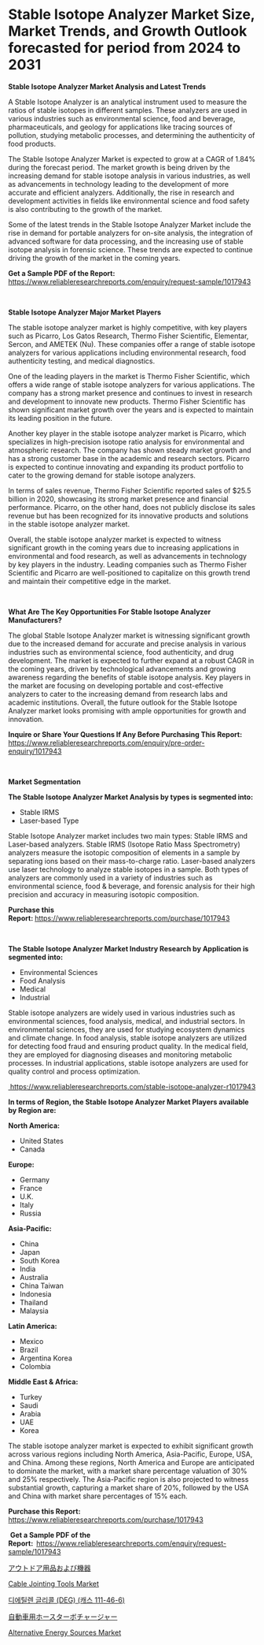 <p><h1>Stable Isotope Analyzer Market Size, Market Trends, and Growth Outlook forecasted for period from 2024 to 2031</h1></p><p><strong>Stable Isotope Analyzer Market Analysis and Latest Trends</strong></p>
<p><p>A Stable Isotope Analyzer is an analytical instrument used to measure the ratios of stable isotopes in different samples. These analyzers are used in various industries such as environmental science, food and beverage, pharmaceuticals, and geology for applications like tracing sources of pollution, studying metabolic processes, and determining the authenticity of food products.</p><p>The Stable Isotope Analyzer Market is expected to grow at a CAGR of 1.84% during the forecast period. The market growth is being driven by the increasing demand for stable isotope analysis in various industries, as well as advancements in technology leading to the development of more accurate and efficient analyzers. Additionally, the rise in research and development activities in fields like environmental science and food safety is also contributing to the growth of the market.</p><p>Some of the latest trends in the Stable Isotope Analyzer Market include the rise in demand for portable analyzers for on-site analysis, the integration of advanced software for data processing, and the increasing use of stable isotope analysis in forensic science. These trends are expected to continue driving the growth of the market in the coming years.</p></p>
<p><strong>Get a Sample PDF of the Report:&nbsp;</strong> <a href="https://www.reliableresearchreports.com/enquiry/request-sample/1017943">https://www.reliableresearchreports.com/enquiry/request-sample/1017943</a></p>
<p>&nbsp;</p>
<p><strong>Stable Isotope Analyzer Major Market Players</strong></p>
<p><p>The stable isotope analyzer market is highly competitive, with key players such as Picarro, Los Gatos Research, Thermo Fisher Scientific, Elementar, Sercon, and AMETEK (Nu). These companies offer a range of stable isotope analyzers for various applications including environmental research, food authenticity testing, and medical diagnostics.</p><p>One of the leading players in the market is Thermo Fisher Scientific, which offers a wide range of stable isotope analyzers for various applications. The company has a strong market presence and continues to invest in research and development to innovate new products. Thermo Fisher Scientific has shown significant market growth over the years and is expected to maintain its leading position in the future.</p><p>Another key player in the stable isotope analyzer market is Picarro, which specializes in high-precision isotope ratio analysis for environmental and atmospheric research. The company has shown steady market growth and has a strong customer base in the academic and research sectors. Picarro is expected to continue innovating and expanding its product portfolio to cater to the growing demand for stable isotope analyzers.</p><p>In terms of sales revenue, Thermo Fisher Scientific reported sales of $25.5 billion in 2020, showcasing its strong market presence and financial performance. Picarro, on the other hand, does not publicly disclose its sales revenue but has been recognized for its innovative products and solutions in the stable isotope analyzer market.</p><p>Overall, the stable isotope analyzer market is expected to witness significant growth in the coming years due to increasing applications in environmental and food research, as well as advancements in technology by key players in the industry. Leading companies such as Thermo Fisher Scientific and Picarro are well-positioned to capitalize on this growth trend and maintain their competitive edge in the market.</p></p>
<p>&nbsp;</p>
<p><strong>What Are The Key Opportunities For Stable Isotope Analyzer Manufacturers?</strong></p>
<p><p>The global Stable Isotope Analyzer market is witnessing significant growth due to the increased demand for accurate and precise analysis in various industries such as environmental science, food authenticity, and drug development. The market is expected to further expand at a robust CAGR in the coming years, driven by technological advancements and growing awareness regarding the benefits of stable isotope analysis. Key players in the market are focusing on developing portable and cost-effective analyzers to cater to the increasing demand from research labs and academic institutions. Overall, the future outlook for the Stable Isotope Analyzer market looks promising with ample opportunities for growth and innovation.</p></p>
<p><strong>Inquire or Share Your Questions If Any Before Purchasing This Report:</strong> <a href="https://www.reliableresearchreports.com/enquiry/pre-order-enquiry/1017943">https://www.reliableresearchreports.com/enquiry/pre-order-enquiry/1017943</a></p>
<p>&nbsp;</p>
<p><strong>Market Segmentation</strong></p>
<p><strong>The Stable Isotope Analyzer Market Analysis by types is segmented into:</strong></p>
<p><ul><li>Stable IRMS</li><li>Laser-based Type</li></ul></p>
<p><p>Stable Isotope Analyzer market includes two main types: Stable IRMS and Laser-based analyzers. Stable IRMS (Isotope Ratio Mass Spectrometry) analyzers measure the isotopic composition of elements in a sample by separating ions based on their mass-to-charge ratio. Laser-based analyzers use laser technology to analyze stable isotopes in a sample. Both types of analyzers are commonly used in a variety of industries such as environmental science, food & beverage, and forensic analysis for their high precision and accuracy in measuring isotopic composition.</p></p>
<p><strong>Purchase this Report:&nbsp;</strong><a href="https://www.reliableresearchreports.com/purchase/1017943">https://www.reliableresearchreports.com/purchase/1017943</a></p>
<p>&nbsp;</p>
<p><strong>The Stable Isotope Analyzer Market Industry Research by Application is segmented into:</strong></p>
<p><ul><li>Environmental Sciences</li><li>Food Analysis</li><li>Medical</li><li>Industrial</li></ul></p>
<p><p>Stable isotope analyzers are widely used in various industries such as environmental sciences, food analysis, medical, and industrial sectors. In environmental sciences, they are used for studying ecosystem dynamics and climate change. In food analysis, stable isotope analyzers are utilized for detecting food fraud and ensuring product quality. In the medical field, they are employed for diagnosing diseases and monitoring metabolic processes. In industrial applications, stable isotope analyzers are used for quality control and process optimization.</p></p>
<p><a href="https://www.reliableresearchreports.com/stable-isotope-analyzer-r1017943">&nbsp;https://www.reliableresearchreports.com/stable-isotope-analyzer-r1017943</a></p>
<p><strong>In terms of Region, the Stable Isotope Analyzer Market Players available by Region are:</strong></p>
<p>
    <p> <strong> North America: </strong>
        <ul>
            <li>United States</li>
            <li>Canada</li>
        </ul>
        </p> 
    <p> <strong> Europe: </strong>
        <ul>
            <li>Germany</li>
            <li>France</li>
            <li>U.K.</li>
            <li>Italy</li>
            <li>Russia</li>
        </ul>
        </p> 
    <p> <strong> Asia-Pacific: </strong>
        <ul>
            <li>China</li>
            <li>Japan</li>
            <li>South Korea</li>
            <li>India</li>
            <li>Australia</li>
            <li>China Taiwan</li>
            <li>Indonesia</li>
            <li>Thailand</li>
            <li>Malaysia</li>
        </ul>
        </p> 
    <p> <strong> Latin America: </strong>
        <ul>
            <li>Mexico</li>
            <li>Brazil</li>
            <li>Argentina Korea</li>
            <li>Colombia</li>
        </ul>
        </p> 
    <p> <strong> Middle East & Africa: </strong>
        <ul>
            <li>Turkey</li>
            <li>Saudi</li>
            <li>Arabia</li>
            <li>UAE</li>
            <li>Korea</li>
        </ul>
    </p>
    </p>
<p><p>The stable isotope analyzer market is expected to exhibit significant growth across various regions including North America, Asia-Pacific, Europe, USA, and China. Among these regions, North America and Europe are anticipated to dominate the market, with a market share percentage valuation of 30% and 25% respectively. The Asia-Pacific region is also projected to witness substantial growth, capturing a market share of 20%, followed by the USA and China with market share percentages of 15% each.</p></p>
<p><strong>Purchase this Report: </strong><a href="https://www.reliableresearchreports.com/purchase/1017943">https://www.reliableresearchreports.com/purchase/1017943</a></p>
<p>&nbsp;<strong>Get a Sample PDF of the Report:&nbsp;&nbsp;</strong><a href="https://www.reliableresearchreports.com/enquiry/request-sample/1017943">https://www.reliableresearchreports.com/enquiry/request-sample/1017943</a></p>
<p><strong></strong></p>
<p><p><a href="https://medium.com/@pattypetd0/%E3%82%A2%E3%82%A6%E3%83%88%E3%83%89%E3%82%A2%E3%82%AE%E3%82%A2-%E8%A3%85%E5%82%99%E7%94%A3%E6%A5%AD%E3%81%AE%E5%88%86%E6%9E%90%E3%83%AC%E3%83%9D%E3%83%BC%E3%83%88-%E5%B8%82%E5%A0%B4%E8%A6%8F%E6%A8%A1-%E3%82%B7%E3%82%A7%E3%82%A2-%E3%82%A2%E3%83%97%E3%83%AA%E3%82%B1%E3%83%BC%E3%82%B7%E3%83%A7%E3%83%B3-%E5%9C%B0%E5%9F%9F-%E7%AB%B6%E4%BA%89%E6%88%A6%E7%95%A5%E3%81%AB%E3%81%8A%E3%81%91%E3%82%8B%E3%83%88%E3%83%AC%E3%83%B3%E3%83%89-2024%E5%B9%B4-2031%E5%B9%B4-9faccc3d5f43">アウトドア用品および機器</a></p><p><a href="https://github.com/RichRobinson5/Market-Research-Report-List-5/blob/main/cable-jointing-tools-market.md">Cable Jointing Tools Market</a></p><p><a href="https://github.com/kein8762/Market-Research-Report-List-2/blob/main/3020107162051.md">디에틸렌 글리콜 (DEG) (캐스 111-46-6)</a></p><p><a href="https://github.com/SarahFahey88/Market-Research-Report-List-2/blob/main/2017768152162.md">自動車用ホースターボチャージャー</a></p><p><a href="https://github.com/gdfhhhj/Market-Research-Report-List-5/blob/main/alternative-energy-sources-market.md">Alternative Energy Sources Market</a></p></p>